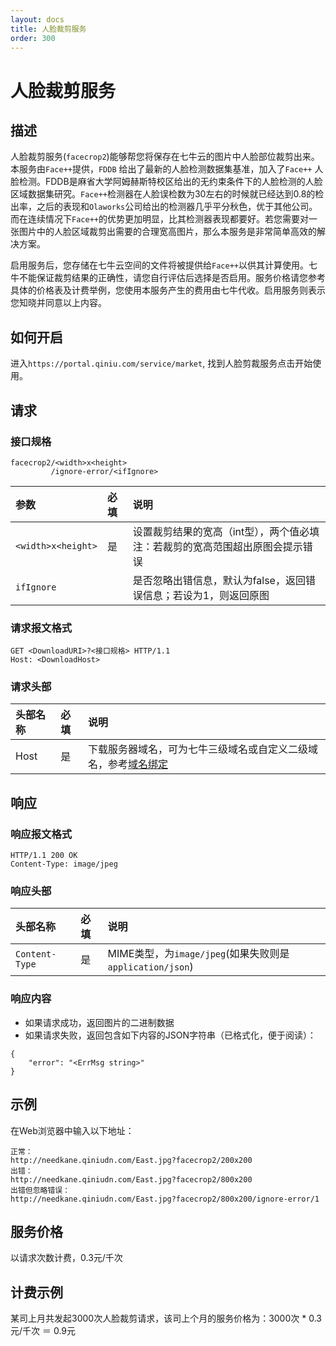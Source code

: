 ```yaml
---
layout: docs
title: 人脸裁剪服务
order: 300
---
```


<a id="facecrop2"></a>
# 人脸裁剪服务

<a id="facecrop2-descrition"></a>
## 描述

人脸裁剪服务(`facecrop2`)能够帮您将保存在七牛云的图片中人脸部位裁剪出来。本服务由`Face++`提供，`FDDB` 给出了最新的人脸检测数据集基准，加入了`Face++` 人脸检测。FDDB是麻省大学阿姆赫斯特校区给出的无约束条件下的人脸检测的人脸区域数据集研究。`Face++`检测器在人脸误检数为30左右的时候就已经达到0.8的检出率，之后的表现和`Olaworks`公司给出的检测器几乎平分秋色，优于其他公司。而在连续情况下`Face++`的优势更加明显，比其检测器表现都要好。若您需要对一张图片中的人脸区域裁剪出需要的合理宽高图片，那么本服务是非常简单高效的解决方案。

启用服务后，您存储在七牛云空间的文件将被提供给`Face++`以供其计算使用。七牛不能保证裁剪结果的正确性，请您自行评估后选择是否启用。服务价格请您参考具体的价格表及计费举例，您使用本服务产生的费用由七牛代收。启用服务则表示您知晓并同意以上内容。

<a id="facecrop2-open"></a>
## 如何开启

进入`https://portal.qiniu.com/service/market`, 找到人脸剪裁服务点击开始使用。

<a id="facecrop2-request"></a>
## 请求

<a id="facecrop2-interface"></a>
### 接口规格

```
facecrop2/<width>x<height>
		 /ignore-error/<ifIgnore>

```
参数           	   | 必填  | 说明
:----------------- | :--- | :------------------------------------------
`<width>x<height>`   |  是   | 设置裁剪结果的宽高（int型），两个值必填<br>注：若裁剪的宽高范围超出原图会提示错误
`ifIgnore` 	       |      | 是否忽略出错信息，默认为false，返回错误信息；若设为1，则返回原图

<a id="facecrop2-request-syntax"></a>
### 请求报文格式

```
GET <DownloadURI>?<接口规格> HTTP/1.1 
Host: <DownloadHost> 
```

<a id="facecrop2-request-header"></a>
### 请求头部

头部名称         |  必填  | 说明
:------------- | :--- | :------------------------------------------
Host           | 是   | 下载服务器域名，可为七牛三级域名或自定义二级域名，参考[域名绑定](http://kb.qiniu.com/53a48154)

<a id="facecrop2-response"></a>
## 响应

<a id="facecrop2-response-syntax"></a>
### 响应报文格式

```
HTTP/1.1 200 OK
Content-Type: image/jpeg
```

<a id="facecrop2-response-header"></a>
### 响应头部  

头部名称         |  必填  | 说明
:------------- | :--- | :------------------------------------------
`Content-Type`   | 是   | MIME类型，为`image/jpeg`(如果失败则是`application/json`)

<a id="facecrop2-response-body"></a>
### 响应内容

+ 如果请求成功，返回图片的二进制数据
+ 如果请求失败，返回包含如下内容的JSON字符串（已格式化，便于阅读）：
```
{ 
	"error": "<ErrMsg string>"
}
```

<a id="facecrop2-example"></a>
## 示例

在Web浏览器中输入以下地址：

```
正常：
http://needkane.qiniudn.com/East.jpg?facecrop2/200x200 
出错：
http://needkane.qiniudn.com/East.jpg?facecrop2/800x200
出错但忽略错误：
http://needkane.qiniudn.com/East.jpg?facecrop2/800x200/ignore-error/1
```
<a id="facecrop2-price"></a>
## 服务价格

以请求次数计费，0.3元/千次

<a id="facecrop2-price-example"></a>
## 计费示例

某司上月共发起3000次人脸裁剪请求，该司上个月的服务价格为：3000次 * 0.3元/千次 ＝ 0.9元

